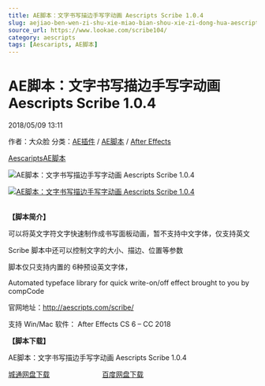 ```yaml
---
title: AE脚本：文字书写描边手写字动画 Aescripts Scribe 1.0.4
slug: aejiao-ben-wen-zi-shu-xie-miao-bian-shou-xie-zi-dong-hua-aescripts-scribe-1-0-4
source_url: https://www.lookae.com/scribe104/
category: aescripts
tags: [Aescaripts, AE脚本]
---
```

# AE脚本：文字书写描边手写字动画 Aescripts Scribe 1.0.4

2018/05/09 13:11

作者：大众脸
分类：[AE插件](https://www.lookae.com/after-effects/aechajian/) / [AE脚本](https://www.lookae.com/after-effects/aescripts/) / [After Effects](https://www.lookae.com/after-effects/)

[Aescaripts](https://www.lookae.com/tag/aescaripts/)[AE脚本](https://www.lookae.com/tag/ae%e8%84%9a%e6%9c%ac/)

![AE脚本：文字书写描边手写字动画 Aescripts Scribe 1.0.4](https://img.alicdn.com/imgextra/i4/705956171/TB2rL7OaM0kpuFjSspdXXX4YXXa_!!705956171.gif "AE脚本：文字书写描边手写字动画 Aescripts Scribe 1.0.4-LookAE.com")

[![AE脚本：文字书写描边手写字动画 Aescripts Scribe 1.0.4](https://www.lookae.com/wp-content/uploads/2016/12/Scribe.jpg "AE脚本：文字书写描边手写字动画 Aescripts Scribe 1.0.4-LookAE.com")](https://www.lookae.com/wp-content/uploads/2016/12/Scribe.jpg)

[﻿﻿﻿](https://cloud.video.taobao.com/play/u/null/p/1/e/6/t/1/426068407027.mp4)  
**【脚本简介】**

可以将英文字符文字快速制作成书写面板动画，暂不支持中文字体，仅支持英文

Scribe 脚本中还可以控制文字的大小、描边、位置等参数

脚本仅只支持内置的 6种预设英文字体，

Automated typeface library for quick write-on/off effect brought to you by compCode

官网地址：http://aescripts.com/scribe/

支持 Win/Mac 软件： After Effects CS 6 – CC 2018

**【脚本下载】**

AE脚本：文字书写描边手写字动画 Aescripts Scribe 1.0.4

[城通网盘下载](https://lookae.ctfile.com/fs/680462-290028003)                           [百度网盘下载](https://pan.baidu.com/s/1MghgryBCeeEZNQ7XP_Yrtg)
